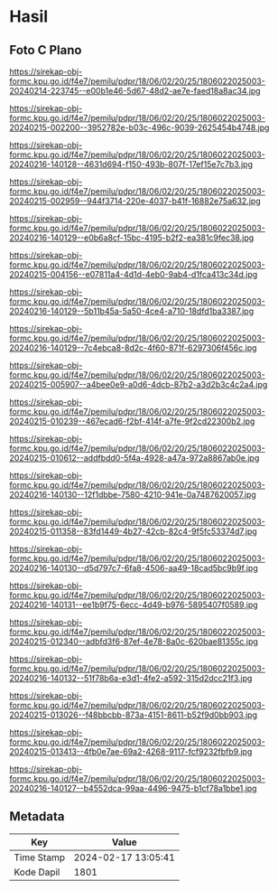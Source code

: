 # Hasil

## Foto C Plano

https://sirekap-obj-formc.kpu.go.id/f4e7/pemilu/pdpr/18/06/02/20/25/1806022025003-20240214-223745--e00b1e46-5d67-48d2-ae7e-faed18a8ac34.jpg

https://sirekap-obj-formc.kpu.go.id/f4e7/pemilu/pdpr/18/06/02/20/25/1806022025003-20240215-002200--3952782e-b03c-496c-9039-2625454b4748.jpg

https://sirekap-obj-formc.kpu.go.id/f4e7/pemilu/pdpr/18/06/02/20/25/1806022025003-20240216-140128--4631d694-f150-493b-807f-17ef15e7c7b3.jpg

https://sirekap-obj-formc.kpu.go.id/f4e7/pemilu/pdpr/18/06/02/20/25/1806022025003-20240215-002959--944f3714-220e-4037-b41f-16882e75a632.jpg

https://sirekap-obj-formc.kpu.go.id/f4e7/pemilu/pdpr/18/06/02/20/25/1806022025003-20240216-140129--e0b6a8cf-15bc-4195-b2f2-ea381c9fec38.jpg

https://sirekap-obj-formc.kpu.go.id/f4e7/pemilu/pdpr/18/06/02/20/25/1806022025003-20240215-004156--e07811a4-4d1d-4eb0-9ab4-d1fca413c34d.jpg

https://sirekap-obj-formc.kpu.go.id/f4e7/pemilu/pdpr/18/06/02/20/25/1806022025003-20240216-140129--5b11b45a-5a50-4ce4-a710-18dfd1ba3387.jpg

https://sirekap-obj-formc.kpu.go.id/f4e7/pemilu/pdpr/18/06/02/20/25/1806022025003-20240216-140129--7c4ebca8-8d2c-4f60-871f-6297306f456c.jpg

https://sirekap-obj-formc.kpu.go.id/f4e7/pemilu/pdpr/18/06/02/20/25/1806022025003-20240215-005907--a4bee0e9-a0d6-4dcb-87b2-a3d2b3c4c2a4.jpg

https://sirekap-obj-formc.kpu.go.id/f4e7/pemilu/pdpr/18/06/02/20/25/1806022025003-20240215-010239--467ecad6-f2bf-414f-a7fe-9f2cd22300b2.jpg

https://sirekap-obj-formc.kpu.go.id/f4e7/pemilu/pdpr/18/06/02/20/25/1806022025003-20240215-010612--addfbdd0-5f4a-4928-a47a-972a8867ab0e.jpg

https://sirekap-obj-formc.kpu.go.id/f4e7/pemilu/pdpr/18/06/02/20/25/1806022025003-20240216-140130--12f1dbbe-7580-4210-941e-0a7487620057.jpg

https://sirekap-obj-formc.kpu.go.id/f4e7/pemilu/pdpr/18/06/02/20/25/1806022025003-20240215-011358--83fd1449-4b27-42cb-82c4-9f5fc53374d7.jpg

https://sirekap-obj-formc.kpu.go.id/f4e7/pemilu/pdpr/18/06/02/20/25/1806022025003-20240216-140130--d5d797c7-6fa8-4506-aa49-18cad5bc9b9f.jpg

https://sirekap-obj-formc.kpu.go.id/f4e7/pemilu/pdpr/18/06/02/20/25/1806022025003-20240216-140131--ee1b9f75-6ecc-4d49-b976-5895407f0589.jpg

https://sirekap-obj-formc.kpu.go.id/f4e7/pemilu/pdpr/18/06/02/20/25/1806022025003-20240215-012340--adbfd3f6-87ef-4e78-8a0c-620bae81355c.jpg

https://sirekap-obj-formc.kpu.go.id/f4e7/pemilu/pdpr/18/06/02/20/25/1806022025003-20240216-140132--51f78b6a-e3d1-4fe2-a592-315d2dcc21f3.jpg

https://sirekap-obj-formc.kpu.go.id/f4e7/pemilu/pdpr/18/06/02/20/25/1806022025003-20240215-013026--f48bbcbb-873a-4151-8611-b52f9d0bb903.jpg

https://sirekap-obj-formc.kpu.go.id/f4e7/pemilu/pdpr/18/06/02/20/25/1806022025003-20240215-013413--4fb0e7ae-69a2-4268-9117-fcf9232fbfb9.jpg

https://sirekap-obj-formc.kpu.go.id/f4e7/pemilu/pdpr/18/06/02/20/25/1806022025003-20240216-140127--b4552dca-99aa-4496-9475-b1cf78a1bbe1.jpg


## Metadata

| Key        | Value               |
| ---------- | ------------------- |
| Time Stamp | 2024-02-17 13:05:41 |
| Kode Dapil | 1801                |



